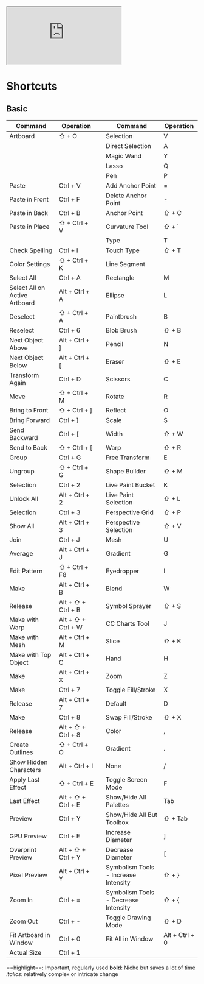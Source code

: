 <iframe src="https://www.youtube.com/embed/Ib8UBwu3yGA?si=tR0wwQOa_iqsh_u6" title="YouTube video player"  allow="accelerometer; autoplay; clipboard-write; encrypted-media; gyroscope; picture-in-picture; web-share" allowfullscreen></iframe>

# Shortcuts

## Basic

| Command                       | Operation          |     | Command                              | Operation      |
| ----------------------------- | ------------------ | --- | ------------------------------------ | -------------- |
| Artboard                      | ⇧ + O              |     | Selection                            | V              |
|                               |                    |     | Direct Selection                     | A              |
|                               |                    |     | Magic Wand                           | Y              |
|                               |                    |     | Lasso                                | Q              |
|                               |                    |     | Pen                                  | P              |
| Paste                         | Ctrl + V           |     | Add Anchor Point                     | =              |
| Paste in Front                | Ctrl + F           |     | Delete Anchor Point                  | -              |
| Paste in Back                 | Ctrl + B           |     | Anchor Point                         | ⇧ + C          |
| Paste in Place                | ⇧ + Ctrl + V       |     | Curvature Tool                       | ⇧ + `          |
|                               |                    |     | Type                                 | T              |
| Check Spelling                | Ctrl + I           |     | Touch Type                           | ⇧ + T          |
| Color Settings                | ⇧ + Ctrl + K       |     | Line Segment                         |                |
| Select All                    | Ctrl + A           |     | Rectangle                            | M              |
| Select All on Active Artboard | Alt + Ctrl + A     |     | Ellipse                              | L              |
| Deselect                      | ⇧ + Ctrl + A       |     | Paintbrush                           | B              |
| Reselect                      | Ctrl + 6           |     | Blob Brush                           | ⇧ + B          |
| Next Object Above             | Alt + Ctrl + ]     |     | Pencil                               | N              |
| Next Object Below             | Alt + Ctrl + [     |     | Eraser                               | ⇧ + E          |
| Transform Again               | Ctrl + D           |     | Scissors                             | C              |
| Move                          | ⇧ + Ctrl + M       |     | Rotate                               | R              |
| Bring to Front                | ⇧ + Ctrl + ]       |     | Reflect                              | O              |
| Bring Forward                 | Ctrl + ]           |     | Scale                                | S              |
| Send Backward                 | Ctrl + [           |     | Width                                | ⇧ + W          |
| Send to Back                  | ⇧ + Ctrl + [       |     | Warp                                 | ⇧ + R          |
| Group                         | Ctrl + G           |     | Free Transform                       | E              |
| Ungroup                       | ⇧ + Ctrl + G       |     | Shape Builder                        | ⇧ + M          |
| Selection                     | Ctrl + 2           |     | Live Paint Bucket                    | K              |
| Unlock All                    | Alt + Ctrl + 2     |     | Live Paint Selection                 | ⇧ + L          |
| Selection                     | Ctrl + 3           |     | Perspective Grid                     | ⇧ + P          |
| Show All                      | Alt + Ctrl + 3     |     | Perspective Selection                | ⇧ + V          |
| Join                          | Ctrl + J           |     | Mesh                                 | U              |
| Average                       | Alt + Ctrl + J     |     | Gradient                             | G              |
| Edit Pattern                  | ⇧ + Ctrl + F8      |     | Eyedropper                           | I              |
| Make                          | Alt + Ctrl + B     |     | Blend                                | W              |
| Release                       | Alt + ⇧ + Ctrl + B |     | Symbol Sprayer                       | ⇧ + S          |
| Make with Warp                | Alt + ⇧ + Ctrl + W |     | CC Charts Tool                       | J              |
| Make with Mesh                | Alt + Ctrl + M     |     | Slice                                | ⇧ + K          |
| Make with Top Object          | Alt + Ctrl + C     |     | Hand                                 | H              |
| Make                          | Alt + Ctrl + X     |     | Zoom                                 | Z              |
| Make                          | Ctrl + 7           |     | Toggle Fill/Stroke                   | X              |
| Release                       | Alt + Ctrl + 7     |     | Default                              | D              |
| Make                          | Ctrl + 8           |     | Swap Fill/Stroke                     | ⇧ + X          |
| Release                       | Alt + ⇧ + Ctrl + 8 |     | Color                                | ,              |
| Create Outlines               | ⇧ + Ctrl + O       |     | Gradient                             | .              |
| Show Hidden Characters        | Alt + Ctrl + I     |     | None                                 | /              |
| Apply Last Effect             | ⇧ + Ctrl + E       |     | Toggle Screen Mode                   | F              |
| Last Effect                   | Alt + ⇧ + Ctrl + E |     | Show/Hide All Palettes               | Tab            |
| Preview                       | Ctrl + Y           |     | Show/Hide All But Toolbox            | ⇧ + Tab        |
| GPU Preview                   | Ctrl + E           |     | Increase Diameter                    | ]              |
| Overprint Preview             | Alt + ⇧ + Ctrl + Y |     | Decrease Diameter                    | [              |
| Pixel Preview                 | Alt + Ctrl + Y     |     | Symbolism Tools - Increase Intensity | ⇧ + }          |
| Zoom In                       | Ctrl + =           |     | Symbolism Tools - Decrease Intensity | ⇧ + {          |
| Zoom Out                      | Ctrl + -           |     | Toggle Drawing Mode                  | ⇧ + D          |
| Fit Artboard in Window        | Ctrl + 0           |     | Fit All in Window                    | Alt + Ctrl + 0 |
| Actual Size                   | Ctrl + 1           |     |                                      |                |

==highlight==: Important, regularly used
**bold**: Niche but saves a lot of time
*italics*: relatively complex or intricate change